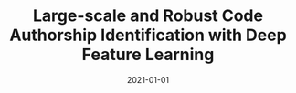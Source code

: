 ---
title: "Large-scale and Robust Code Authorship Identification with Deep Feature Learning"
collection: publications
permalink: /publication/2021-01-01-Large-scale-and-Robust-Code-Authorship-Identification-with-Deep-Feature-Learning
date: 2021-01-01
venue: 'ACM Trans. Priv. Secur.'
paperurl: 'https://doi.org/10.1145/3461666'
citation: ' Mohammed Abuhamad,  Tamer AbuHmed,  David Mohaisen,  Daehun Nyang, &quot;Large-scale and Robust Code Authorship Identification with Deep Feature Learning.&quot; ACM Trans. Priv. Secur., 2021.'
---